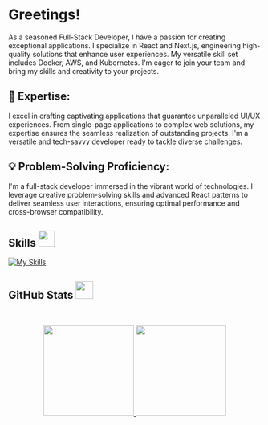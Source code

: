 # Greetings!

As a seasoned Full-Stack Developer, I have a passion for creating exceptional applications. I specialize in React and Next.js, engineering high-quality solutions that enhance user experiences. My versatile skill set includes Docker, AWS, and Kubernetes. I'm eager to join your team and bring my skills and creativity to your projects.

## 🚀 Expertise:
I excel in crafting captivating applications that guarantee unparalleled UI/UX experiences. From single-page applications to complex web solutions, my expertise ensures the seamless realization of outstanding projects. I'm a versatile and tech-savvy developer ready to tackle diverse challenges.

## 💡 Problem-Solving Proficiency:
I'm a full-stack developer immersed in the vibrant world of technologies. I leverage creative problem-solving skills and advanced React patterns to deliver seamless user interactions, ensuring optimal performance and cross-browser compatibility.


<h2> Skills <img src="https://media2.giphy.com/media/QssGEmpkyEOhBCb7e1/giphy.gif?cid=ecf05e47a0n3gi1bfqntqmob8g9aid1oyj2wr3ds3mg700bl&rid=giphy.gif" width=32px></h2>

[![My Skills](https://skillicons.dev/icons?i=react,nextjs,js,ts,docker,kubernetes,aws,tailwind,materialui,express,nodejs,mongodb,postgresql,sqlite,redis,prisma,selenium,nginx,linux)](https://skillicons.dev)

<h2> GitHub Stats <img src="https://i.pinimg.com/originals/65/c4/f4/65c4f452571be1261e9c623f7da488ac.gif" width=35px></h2>
<br>

<p align="center">
  <a href="https://github.com/H-Was1"><img height="180em" src="https://github-readme-stats.vercel.app/api?username=H-Was1&show_icons=true&theme=tokyonight&count-private=true"/>
    <img height="180em" src="https://github-readme-stats.vercel.app/api/top-langs/?username=H-Was1&theme=tokyonight&layout=compact&count-private=true&hide=jupyter%20notebook"/></a>
</p>
<br>
